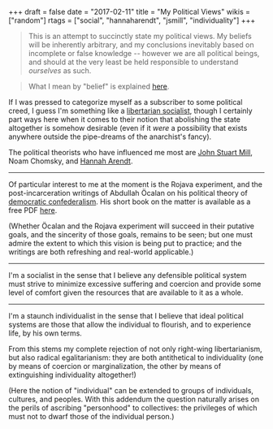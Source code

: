 +++
draft = false
date = "2017-02-11"
title = "My Political Views"
wikis = ["random"]
rtags = ["social", "hannaharendt", "jsmill", "individuality"]
+++

> This is an attempt to succinctly state my political views.
> My beliefs will be inherently arbitrary, and my conclusions inevitably based
> on incomplete or false knowledge -- however we are all political beings, and
> should at the very least be held responsible to understand *ourselves* as
> such.

> What I mean by "belief" is explained [here](/r/conclusions/).

If I was pressed to categorize myself as a subscriber to some political creed, I
guess I'm something like a
[libertarian socialist](https://en.wikipedia.org/wiki/Libertarian_socialism),
though I certainly part ways here when it comes to their notion that abolishing
the state altogether is somehow desirable (even if it *were* a possibility that
exists anywhere outside the pipe-dreams of the anarchist's fancy).

The political theorists who have influenced me most are
[John Stuart Mill](/q/john_stuart_mill/),
Noam Chomsky, and [Hannah Arendt](/q/hannah_arendt/).

---

Of particular interest to me at the moment is the Rojava experiment, and the
post-incarceration writings of Abdullah Öcalan on his political theory of
[democratic confederalism](https://en.wikipedia.org/wiki/Democratic_Confederalism).
His short book on the matter is available as a free PDF
[here](http://www.freeocalan.org/wp-content/uploads/2012/09/Ocalan-Democratic-Confederalism.pdf).

(Whether Öcalan and the Rojava experiment will succeed in their putative
goals, and the sincerity of those goals, remains to be seen; but one must admire
the extent to which this vision is being put to practice; and the writings are
both refreshing and real-world applicable.)

---

I'm a socialist in the sense that I believe any defensible political system must
strive to minimize excessive suffering and coercion and provide some level of
comfort given the resources that are available to it as a whole.

---

I'm a staunch individualist in the sense that I believe that ideal political
systems are those that allow the individual to flourish, and to experience life,
by his own terms.

From this stems my complete rejection of not only right-wing libertarianism,
but also radical egalitarianism: they are both antithetical to individuality
(one by means of coercion or marginalization, the other by means of
extinguishing individuality altogether!)

(Here the notion of "individual" can be extended to groups of individuals,
cultures, and peoples. With this addendum the question naturally arises on the
perils of ascribing "personhood" to collectives: the privileges of which must
not to dwarf those of the individual person.)
